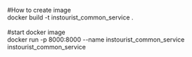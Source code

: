 #How to create image\
docker build -t instourist_common_service .
\
\
#start docker image\
docker run -p 8000:8000 --name instourist_common_service instourist_common_service
